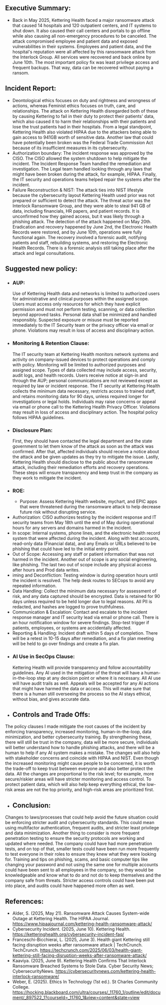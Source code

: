 ## Executive Summary:
- Back in May 2025, Kettering Health faced a major ransomware attack that caused 14 hospitals and 120 outpatient centers, and IT systems to shut down. It also caused their call centers and portals to go offline while also causing all non-emergency procedures to be canceled. The attack compromised employee and patient data and exposed vulnerabilities in their systems. Employees and patient data, and the hospital's reputation were all affected by this ransomware attack from the Interlock Group. All services were recovered and back online by June 10th. The most important policy fix was least privilege access and frequent backups. That way, data can be recovered without paying a ransom. 
## Incident Report:
- Deontological ethics focuses on duty and rightness and wrongness of actions, whereas Feminist ethics focuses on truth, care, and relationships. The attack on Kettering Health disregarded both of these by causing Kettering to fail in their duty to protect their patients' data, which also caused it to harm their relationships with their patients and lose the trust patients had in their hospitals. From a legal standpoint, Kettering Health also violated HIPAA due to the attackers being able to gain access to 941GB worth of sensitive data. Another law that could have potentially been broken was the Federal Trade Commission Act because of its insufficient measures in its cybersecurity. 
- Authorization boundary: The incident response was approved by the CISO. The CISO allowed the system shutdown to help mitigate the incident. The Incident Response Team handled the remediation and investigation. The Legal team handled looking through any laws that might have been broken during the attack, for example, HIPAA. Finally, the IT security and operations teams helped repair the systems after the incident. 
- Failure Reconstruction & NIST: The attack ties into NIST lifestyle because the cybersecurity layout Kettering Health used prior was not prepared or sufficient to detect the attack. The threat actor was the Interlock Ransomware Group, and they were able to steal 941 GB of data, including financials, HR papers, and patient records. It is unconfirmed how they gained access, but it was likely through a phishing attack. The detection of the attack happened on May 20th. Eradication and recovery happened by June 2nd, the Electronic Health Records were restored, and by June 10th, operations were fully functional again. The recovery involved a forensic audit, notifying patients and staff, rebuilding systems, and restoring the Electronic Health Records. There is a forensic analysis still taking place after the attack and legal consultations. 
## Suggested new policy:
- ### AUP:
   Use of Kettering Health data and networks is limited to authorized users for administrative and clinical purposes within the assigned scope. Users must access only resources for which they have explicit permission and must not perform testing, scanning, or data collection beyond approved tasks. Personal data shall be minimized and handled responsibly. Suspected exposure or misuse must be reported immediately to the IT Security team or the privacy officer via email or phone. Violations may result in loss of access and disciplinary action.
- ### Monitoring & Retention Clause:
  The IT security team at Kettering Health monitors network systems and activity on company-issued devices to protect operations and comply with policy. Monitoring will be limited to authorized purposes and assigned scope. Types of data collected may include access, security, audit logs, and health records. Users receive notice at sign-in and through the AUP; personal communications are not reviewed except as required by law or incident response.
The IT security at Kettering Health collects the minimum data necessary, restricts access to trained staff, and retains monitoring data for 90 days, unless required longer for investigations or legal holds. Individuals may raise concerns or appeal via email or phone call to the Kettering Health Privacy Officer. Violations may result in loss of access and disciplinary action. The hospital policy follows HIPAA guidelines. 
- ### Disclosure Plan:
  First, they should have contacted the legal department and the state government to let them know of the attack as soon as the attack was confirmed. After that, affected individuals should receive a notice about the attack and be given updates as they try to mitigate the issue. Lastly, Kettering Health should disclose to the public about the ransomware attack, including their remediation efforts and recovery operations. These steps will ensure transparency and keep trust in the company as they work to mitigate the incident. 
- ### ROE: 
  -  Purpose: Assess Kettering Health website, mychart, and EPIC apps that were threatened during the ransomware attack to help decrease future risk without disrupting service. 
 -    Authorization: CISO authorizes testing by the incident response and IT security teams from May 18th until the end of May during operational hours for any servers and domains harmed in the incident. 
- In scope: Internal systems, phone lines, and the electronic health record system that were affected during the incident. Along with test accounts, read-only data (Financial data), and any Emails or URLs believed to be phishing that could have led to the initial entry point. 
-   Out of Scope: Accessing any staff or patient information that was not harmed in the incident. Another out of scope is any social engineering, like phishing. The last two out of scope include any physical access after hours and Prod data writes. 
  -  iming and Deconfliction: Testing window is during operation hours until the incident is resolved. The help desk routes to SECops to avoid any repeated information. 
  - Data Handling: Collect the minimum data necessary for assessment of risk, and any data captured should be encrypted. Data is retained for 90 days unless required to be held longer due to legal reasons. All PII is redacted, and hashes are logged to prove truthfulness. 
  - Communication & Escalation: Contact and escalate to the incident response manager and IT security lead via email or phone call. There is an hour notification window for severe findings. Stop-test trigger if patients, employees, or systems are accidentally affected. 
  - Reporting & Handling: Incident draft within 5 days of completion. There will be a retest in 10-15 days after remediation, and a fix plan meeting will be held to go over findings and create a fix plan. 
- ### AI Use in SecOps Clause:
  Kettering Health will provide transparency and follow accountability guidelines. Any AI used in the mitigation of the threat will have a human-in-the-loop step at any decision point or where it is necessary. All AI use will have audit trails as well. Appeals will be accepted for any AI actions that might have harmed the data or access. This will make sure that there is a human still overseeing the process so the AI stays ethical, without bias, and gives accurate data. 
- ## Controls and Trade Offs:
The policy clauses I made mitigate the root causes of the incident by enforcing transparency, increased monitoring, human-in-the-loop, data minimization, and better cybersecurity training. By strengthening these, there will still be trust in the company, data will be more secure, individuals will better understand how to handle phishing attacks, and there will be a human to help if any AI system makes a mistake. The changes will also help with stakeholder concerns and coincide with HIPAA and NIST. Even though the increased monitoring might cause people to be concerned, it is worth the trade-off to keep trust between everyone and also better protect the data. All the changes are proportional to the risk level; for example, more secure/riskier areas will have stricter monitoring and access control. To protect patient data, which will also help keep everything ethical, the low-risk areas are not the top priority, and high-risk areas are prioritized first. 
- ## Conclusion:
Changes to laws/processes that could help avoid the future situation could be enforcing stricter audit and cybersecurity standards. This could mean using multifactor authentication, frequent audits, and stricter least privilege and data minimization. Another thing to consider is more frequent penetration testing to ensure the security protocols are working and updated where needed. 
The company could have had more penetration tests, and on top of that, smaller tests could have been run more frequently to test everyone in their roles to ensure they knew what they were looking for. Training and tips on phishing, scams, and basic computer tips like changing your password and not using the same one for multiple accounts could have been sent to all employees in the company, so they would be knowledgeable and know what to do and not do to keep themselves and the company safe from threats. Stricter access controls could have been put into place, and audits could have happened more often as well.

## References: 
- Alder, S. (2025, May 21). Ransomware Attack Causes System-wide Outage at Kettering Health. The HIPAA Journal. https://www.hipaajournal.com/kettering-health-ransomware-attack/ 
- Cybersecurity Incident. (2025, June 10). Kettering Health. https://ketteringhealth.org/cybersecurity-incident-faq/ 
- Franceschi-Bicchierai, L. (2025, June 3). Health giant Kettering still facing disruption weeks after ransomware attack | TechCrunch. TechCrunch. https://techcrunch.com/2025/06/03/health-giant-kettering-still-facing-disruption-weeks-after-ransomware-attack/ 
- Kaaviya. (2025, June 9). Kettering Health Confirms That Interlock Ransomware Breached Systems to Stole Data. Cyber Security News; CybersecurityNews. https://cybersecuritynews.com/kettering-health-interlock-ransomware/ 
- Weber, E. (2025). Ethics In Technology (1st ed.). St Charles Community College. https://hocking.blackboard.com/ultra/courses/_11760_1/outline/edit/document/_897522_1?courseId=_11760_1&view=content&state=view 
